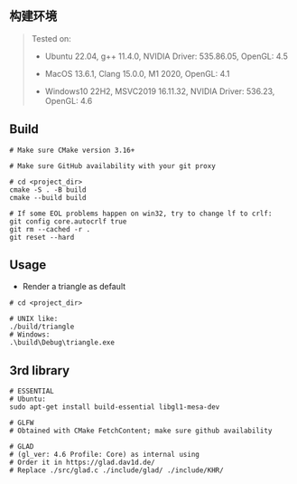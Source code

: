 ## 构建环境
> Tested on:
>
> - Ubuntu 22.04, g++ 11.4.0, NVIDIA Driver: 535.86.05, OpenGL: 4.5
> 
> - MacOS 13.6.1, Clang 15.0.0, M1 2020, OpenGL: 4.1
>
> - Windows10 22H2, MSVC2019 16.11.32, NVIDIA Driver: 536.23, OpenGL: 4.6
>

## Build

```shell
# Make sure CMake version 3.16+

# Make sure GitHub availability with your git proxy
 
# cd <project_dir>
cmake -S . -B build
cmake --build build

# If some EOL problems happen on win32, try to change lf to crlf:
git config core.autocrlf true
git rm --cached -r .
git reset --hard
```

## Usage

- Render a triangle as default

```shell
# cd <project_dir>

# UNIX like:
./build/triangle
# Windows:
.\build\Debug\triangle.exe
```

## 3rd library

```shell
# ESSENTIAL
# Ubuntu:
sudo apt-get install build-essential libgl1-mesa-dev

# GLFW
# Obtained with CMake FetchContent; make sure github availability 

# GLAD
# (gl_ver: 4.6 Profile: Core) as internal using
# Order it in https://glad.dav1d.de/ 
# Replace ./src/glad.c ./include/glad/ ./include/KHR/
```
